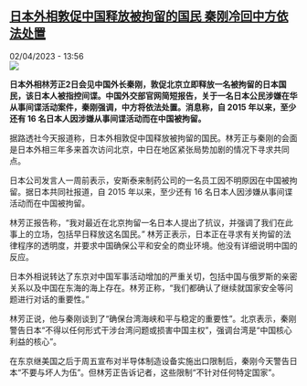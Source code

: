 <!--1680437702000-->
[日本外相敦促中国释放被拘留的国民 秦刚冷回中方依法处置](https://www.rfi.fr/cn/%E4%B8%AD%E5%9B%BD/20230402-%E6%97%A5%E6%9C%AC%E5%A4%96%E7%9B%B8%E6%95%A6%E4%BF%83%E4%B8%AD%E5%9B%BD%E9%87%8A%E6%94%BE%E8%A2%AB%E6%8B%98%E7%95%99%E7%9A%84%E5%9B%BD%E6%B0%91-%E7%A7%A6%E5%88%9A%E5%86%B7%E5%9B%9E%E4%B8%AD%E6%96%B9%E4%BE%9D%E6%B3%95%E5%A4%84%E7%BD%AE)
------

<div>02/04/2023 - 13:56</div><img src="https://s.rfi.fr/media/display/0d4d8fea-d147-11ed-b588-005056a90321/w:1280/p:16x9/2023-04-02T055821Z_1640102945_RC2560AMETU0_RTRMADP_3_JAPAN-CHINA-VISIT.JPG"><p><strong>日本外相林芳正2日会见中国外长秦刚，敦促北京立即释放一名被拘留的日本国民，该日本人被指控间谍。中国外交部官网简短报告，关于一名日本公民涉嫌在华从事间谍活动案件，秦刚强调，中方将依法处置。消息称，自 2015 年以来，至少还有 16 名日本人因涉嫌从事间谍活动而在中国被拘留。                    </strong></p><div><p>据路透社今天报道称，日本外相敦促中国释放被拘留的国民。林芳正与秦刚的会面是日本外相三年多来首次访问北京，中日在地区紧张局势加剧的情况下寻求共同点。</p><p>日本公司发言人一周前表示，安斯泰来制药公司的一名员工因不明原因在中国被拘留。据日本共同社报道，自 2015 年以来，至少还有 16 名日本人因涉嫌从事间谍活动而在中国被拘留。</p><p>林芳正报告称，“我对最近在北京拘留一名日本人提出了抗议，并强调了我们在此事上的立场，包括早日释放这名国民。” 林芳正表示，日本正在寻求有关拘留的法律程序的透明度，并要求中国确保公平和安全的商业环境。他没有详细说明中国的反应。</p><p>日本外相说转达了东京对中国军事活动增加的严重关切，包括中国与俄罗斯的亲密关系以及中国在东海的海上存在。林芳正称，“我们都确认了继续就国家安全等问题进行对话的重要性。”</p><p>林芳正说，他与秦刚谈到了“确保台湾海峡和平与稳定的重要性”。北京表示，秦刚警告日本“不得以任何形式干涉台湾问题或损害中国主权”，强调台湾是“中国核心利益的核心”。</p><p>在东京继美国之后于周五宣布对半导体制造设备实施出口限制后，秦刚今天警告日本“不要与坏人为伍”。但林芳正告诉记者，这些限制“不针对任何特定国家”。</p><div data-selfpromo-newsletter></div><div data-selfpromo-app></div></div>

